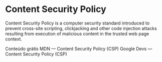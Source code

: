 # Content Security Policy

Content Security Policy is a computer security standard introduced to prevent cross-site scripting, clickjacking and other code injection attacks resulting from execution of malicious content in the trusted web page context.

<ResourceGroupTitle>Conteúdo grátis</ResourceGroupTitle>
<BadgeLink badgeText='Read' colorScheme="yellow" href='https://developer.mozilla.org/en-US/docs/Web/HTTP/CSP'>MDN — Content Security Policy (CSP)</BadgeLink>
<BadgeLink badgeText='Read' colorScheme="yellow" href='https://developers.google.com/web/fundamentals/security/csp'>Google Devs — Content Security Policy (CSP)</BadgeLink>


